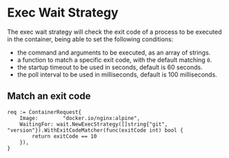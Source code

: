 # Exec Wait Strategy

The exec wait strategy will check the exit code of a process to be executed in the container, being able to set the following conditions:

- the command and arguments to be executed, as an array of strings.
- a function to match a specific exit code, with the default matching `0`.
- the startup timeout to be used in seconds, default is 60 seconds.
- the poll interval to be used in milliseconds, default is 100 milliseconds.

## Match an exit code

```golang
req := ContainerRequest{
	Image:        "docker.io/nginx:alpine",
	WaitingFor: wait.NewExecStrategy([]string{"git", "version"}).WithExitCodeMatcher(func(exitCode int) bool {
		return exitCode == 10
	}),
}
```
